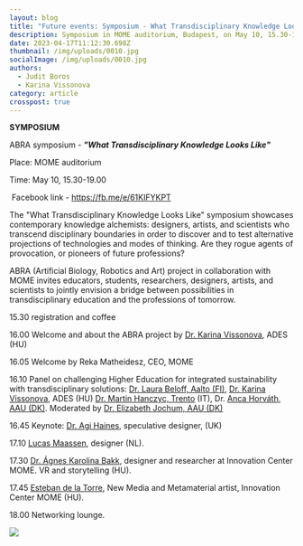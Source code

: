 ```yaml
---
layout: blog
title: "Future events: Symposium - What Transdisciplinary Knowledge Looks Like "
description: Symposium in MOME auditorium, Budapest, on May 10, 15.30-19.00
date: 2023-04-17T11:12:30.698Z
thumbnail: /img/uploads/0010.jpg
socialImage: /img/uploads/0010.jpg
authors:
  - Judit Boros
  - Karina Vissonova
category: article
crosspost: true
---
```

**SYMPOSIUM**

ABRA symposium - ***"What Transdisciplinary Knowledge Looks Like"***

Place: MOME auditorium

Time: May 10, 15.30-19.00

 Facebook link - <https://fb.me/e/61KIFYKPT>

The "What Transdisciplinary Knowledge Looks Like" symposium showcases contemporary knowledge alchemists: designers, artists, and scientists who transcend disciplinary boundaries in order to discover and to test alternative projections of technologies and modes of thinking. Are they rogue agents of provocation, or pioneers of future professions?

ABRA (Artificial Biology, Robotics and Art) project in collaboration with MOME invites educators, students, researchers, designers, artists, and scientists to jointly envision a bridge between possibilities in transdisciplinary education and the professions of tomorrow.

15.30 registration and coffee

16.00 Welcome and about the ABRA project by [Dr. Karina Vissonova](https://ades.design/), ADES (HU)

16.05 Welcome by Reka Matheidesz, CEO, MOME

16.10 Panel on challenging Higher Education for integrated sustainability with transdisciplinary solutions: [Dr. Laura Beloff, Aalto (FI)](https://people.aalto.fi/en/laura.beloff), [Dr. Karina Vissonova](https://ades.design/), ADES (HU) [Dr. Martin Hanczyc, Trento](http://www.martinhanczyc.com/) (IT), Dr. [Anca Horváth, AAU (DK)](https://vbn.aau.dk/en/persons/143403). Moderated by [Dr. Elizabeth Jochum, AAU (DK)](https://vbn.aau.dk/en/persons/128508)

16.45 Keynote: [Dr. Agi Haines](https://www.agihaines.com/), speculative designer, (UK)

17.10 [Lucas Maassen](http://www.lucasmaassen.com/), designer (NL).

17.30 [Dr. Ágnes Karolina Bakk](https://mome.hu/en/research-hubs/interaction-and-immersion-hub), designer and researcher at Innovation Center MOME. VR and storytelling (HU).

17.45 [Esteban de la Torre](https://ejtech.studio/ABOUT), New Media and Metamaterial artist, Innovation Center MOME (HU).

18.00 Networking lounge.

![](/img/uploads/0010.jpg)